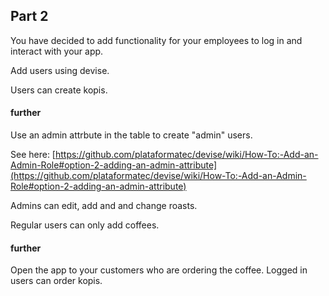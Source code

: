 ## Part 2

You have decided to add functionality for your employees to log in and interact with your app.

Add users using devise.

Users can create kopis.

#### further
Use an admin attrbute in the table to create "admin" users.

See here: [https://github.com/plataformatec/devise/wiki/How-To:-Add-an-Admin-Role#option-2-adding-an-admin-attribute](https://github.com/plataformatec/devise/wiki/How-To:-Add-an-Admin-Role#option-2-adding-an-admin-attribute)

Admins can edit, add and and change roasts.

Regular users can only add coffees.

#### further
Open the app to your customers who are ordering the coffee. Logged in users can order kopis.